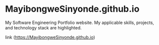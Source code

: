 # MayibongweSinyonde.github.io
My Software Engineering Portfolio website. My applicable skills, projects, and technology stack are highlighted. 

link (https://MayibongweSinyonde.github.io)
